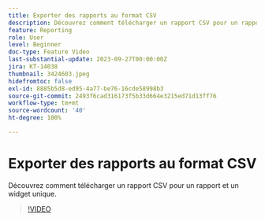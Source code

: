 ```yaml
---
title: Exporter des rapports au format CSV
description: Découvrez comment télécharger un rapport CSV pour un rapport et un widget unique.
feature: Reporting
role: User
level: Beginner
doc-type: Feature Video
last-substantial-update: 2023-09-27T00:00:00Z
jira: KT-14038
thumbnail: 3424603.jpeg
hidefromtoc: false
exl-id: 8885b5d8-ed95-4a77-be76-16cde58998b3
source-git-commit: 2493f6cad316173f5b33d664e3215ed71d13ff76
workflow-type: tm+mt
source-wordcount: '40'
ht-degree: 100%

---
```


# Exporter des rapports au format CSV

Découvrez comment télécharger un rapport CSV pour un rapport et un widget unique.

>[!VIDEO](https://video.tv.adobe.com/v/3439608/?learn=on&captions=fre_fr)
